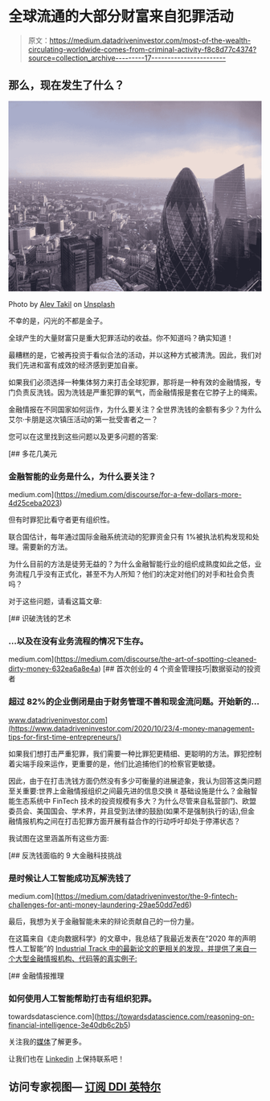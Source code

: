 # 全球流通的大部分财富来自犯罪活动

> 原文：<https://medium.datadriveninvestor.com/most-of-the-wealth-circulating-worldwide-comes-from-criminal-activity-f8c8d77c4374?source=collection_archive---------17----------------------->

## 那么，现在发生了什么？

![](img/7dadb52720b229c766ddc7fd23736a6b.png)

Photo by [Alev Takil](https://unsplash.com/@alevtakil?utm_source=medium&utm_medium=referral) on [Unsplash](https://unsplash.com?utm_source=medium&utm_medium=referral)

不幸的是，闪光的不都是金子。

全球产生的大量财富只是重大犯罪活动的收益。你不知道吗？确实知道！

最糟糕的是，它被再投资于看似合法的活动，并以这种方式被清洗。因此，我们对我们先进和富有成效的经济感到更加自豪。

如果我们必须选择一种集体努力来打击全球犯罪，那将是一种有效的金融情报，专门负责反洗钱。因为洗钱是严重犯罪的氧气，而金融情报是套在它脖子上的绳索。

金融情报在不同国家如何运作，为什么要关注？全世界洗钱的金额有多少？为什么艾尔·卡朋是这次镇压活动的第一批受害者之一？

您可以在这里找到这些问题以及更多问题的答案:

[](https://medium.com/discourse/for-a-few-dollars-more-4d25ceba2023) [## 多花几美元

### 金融智能的业务是什么，为什么要关注？

medium.com](https://medium.com/discourse/for-a-few-dollars-more-4d25ceba2023) 

但有时罪犯比看守者更有组织性。

联合国估计，每年通过国际金融系统流动的犯罪资金只有 1%被执法机构发现和处理。需要新的方法。

为什么目前的方法是徒劳无益的？为什么金融智能行业的组织成熟度如此之低，业务流程几乎没有正式化，甚至不为人所知？他们的决定对他们的对手和社会负责吗？

对于这些问题，请看这篇文章:

[](https://medium.com/discourse/the-art-of-spotting-cleaned-dirty-money-632ea6a8e4a) [## 识破洗钱的艺术

### …以及在没有业务流程的情况下生存。

medium.com](https://medium.com/discourse/the-art-of-spotting-cleaned-dirty-money-632ea6a8e4a) [](https://www.datadriveninvestor.com/2020/10/23/4-money-management-tips-for-first-time-entrepreneurs/) [## 首次创业的 4 个资金管理技巧|数据驱动的投资者

### 超过 82%的企业倒闭是由于财务管理不善和现金流问题。开始新的…

www.datadriveninvestor.com](https://www.datadriveninvestor.com/2020/10/23/4-money-management-tips-for-first-time-entrepreneurs/) 

如果我们想打击严重犯罪，我们需要一种比罪犯更精细、更聪明的方法。罪犯控制着尖端手段来运作，更重要的是，他们比追捕他们的检察官更敏捷。

因此，由于在打击洗钱方面仍然没有多少可衡量的进展迹象，我认为回答这类问题至关重要:世界上金融情报组织之间最先进的信息交换 it 基础设施是什么？金融智能生态系统中 FinTech 技术的投资规模有多大？为什么尽管来自私营部门、欧盟委员会、美国国会、学术界，并且受到法律的鼓励(如果不是强制执行的话),但金融情报机构之间在打击犯罪方面开展有益合作的行动呼吁却处于停滞状态？

我试图在这里涵盖所有这些方面:

[](https://medium.com/datadriveninvestor/the-9-fintech-challenges-for-anti-money-laundering-29ae50dd7ed6) [## 反洗钱面临的 9 大金融科技挑战

### 是时候让人工智能成功瓦解洗钱了

medium.com](https://medium.com/datadriveninvestor/the-9-fintech-challenges-for-anti-money-laundering-29ae50dd7ed6) 

最后，我想为关于金融智能未来的辩论贡献自己的一份力量。

在这篇来自《走向数据科学》的文章中，我总结了我最近发表在“2020 年的声明性人工智能”的 [Industrial Track 中的最新论文的更相关的发现，并提供了来自一个大型金融情报机构、代码等的真实例子:](http://ceur-ws.org/Vol-2644/paper40.pdf)

[](https://towardsdatascience.com/reasoning-on-financial-intelligence-3e40db6c2b5) [## 金融情报推理

### 如何使用人工智能帮助打击有组织犯罪。

towardsdatascience.com](https://towardsdatascience.com/reasoning-on-financial-intelligence-3e40db6c2b5) 

关注我的[媒体](https://eleonora-laurenza.medium.com/)了解更多。

让我们也在 [Linkedin](https://www.linkedin.com/in/eleonora-laurenza-199132175/) 上保持联系吧！

## 访问专家视图— [订阅 DDI 英特尔](https://datadriveninvestor.com/ddi-intel)